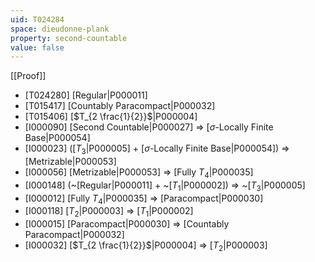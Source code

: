 ```yaml
---
uid: T024284
space: dieudonne-plank
property: second-countable
value: false
---
```

[[Proof]]

* [T024280] [Regular|P000011]
* [T015417] [Countably Paracompact|P000032]
* [T015406] [$T_{2 \frac{1}{2}}$|P000004]
* [I000090] [Second Countable|P000027] => [$\sigma$-Locally Finite Base|P000054]
* [I000023] ([$T_3$|P000005] + [$\sigma$-Locally Finite Base|P000054]) => [Metrizable|P000053]
* [I000056] [Metrizable|P000053] => [Fully $T_4$|P000035]
* [I000148] (~[Regular|P000011] + ~[$T_1$|P000002]) => ~[$T_3$|P000005]
* [I000012] [Fully $T_4$|P000035] => [Paracompact|P000030]
* [I000118] [$T_2$|P000003] => [$T_1$|P000002]
* [I000015] [Paracompact|P000030] => [Countably Paracompact|P000032]
* [I000032] [$T_{2 \frac{1}{2}}$|P000004] => [$T_2$|P000003]


